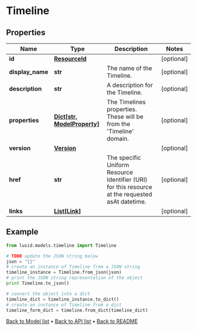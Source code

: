 # Timeline


## Properties
Name | Type | Description | Notes
------------ | ------------- | ------------- | -------------
**id** | [**ResourceId**](ResourceId.md) |  | [optional] 
**display_name** | **str** | The name of the Timeline. | [optional] 
**description** | **str** | A description for the Timeline. | [optional] 
**properties** | [**Dict[str, ModelProperty]**](ModelProperty.md) | The Timelines properties. These will be from the &#39;Timeline&#39; domain. | [optional] 
**version** | [**Version**](Version.md) |  | [optional] 
**href** | **str** | The specific Uniform Resource Identifier (URI) for this resource at the requested asAt datetime. | [optional] 
**links** | [**List[Link]**](Link.md) |  | [optional] 

## Example

```python
from lusid.models.timeline import Timeline

# TODO update the JSON string below
json = "{}"
# create an instance of Timeline from a JSON string
timeline_instance = Timeline.from_json(json)
# print the JSON string representation of the object
print Timeline.to_json()

# convert the object into a dict
timeline_dict = timeline_instance.to_dict()
# create an instance of Timeline from a dict
timeline_form_dict = timeline.from_dict(timeline_dict)
```
[Back to Model list](../README.md#documentation-for-models) &#8226; [Back to API list](../README.md#documentation-for-api-endpoints) &#8226; [Back to README](../README.md)



